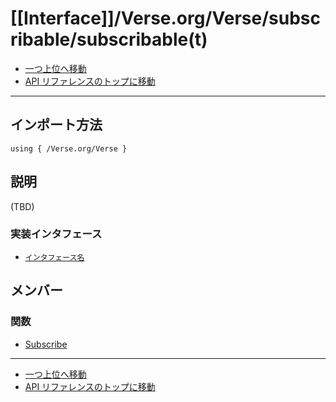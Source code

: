 # [[Interface]]/Verse.org/Verse/subscribable/subscribable(t)
- [一つ上位へ移動](../main.md)
- [API リファレンスのトップに移動](../../../../main.md)

---

## インポート方法

```verse
using { /Verse.org/Verse }
```

## 説明

(TBD)

### 実装インタフェース

- [`インタフェース名`]()

## メンバー

### 関数

- [Subscribe](./F_Subscribe/main.md)

---

- [一つ上位へ移動](../main.md)
- [API リファレンスのトップに移動](../../../../main.md)
